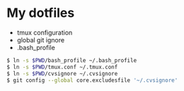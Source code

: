 # My dotfiles #

* tmux configuration
* global git ignore
* .bash_profile

``` bash
$ ln -s $PWD/bash_profile ~/.bash_profile
$ ln -s $PWD/tmux.conf ~/.tmux.conf
$ ln -s $PWD/cvsignore ~/.cvsignore
$ git config --global core.excludesfile '~/.cvsignore' 
```
